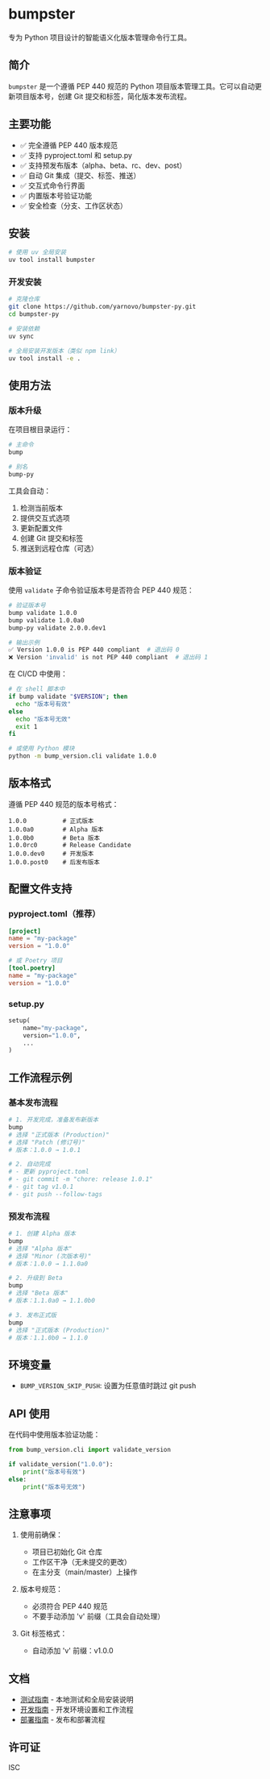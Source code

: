 # bumpster

专为 Python 项目设计的智能语义化版本管理命令行工具。

## 简介

`bumpster` 是一个遵循 PEP 440 规范的 Python 项目版本管理工具。它可以自动更新项目版本号，创建 Git 提交和标签，简化版本发布流程。

## 主要功能

- ✅ 完全遵循 PEP 440 版本规范
- ✅ 支持 pyproject.toml 和 setup.py
- ✅ 支持预发布版本（alpha、beta、rc、dev、post）
- ✅ 自动 Git 集成（提交、标签、推送）
- ✅ 交互式命令行界面
- ✅ 内置版本号验证功能
- ✅ 安全检查（分支、工作区状态）

## 安装

```bash
# 使用 uv 全局安装
uv tool install bumpster
```

### 开发安装

```bash
# 克隆仓库
git clone https://github.com/yarnovo/bumpster-py.git
cd bumpster-py

# 安装依赖
uv sync

# 全局安装开发版本（类似 npm link）
uv tool install -e .
```

## 使用方法

### 版本升级

在项目根目录运行：

```bash
# 主命令
bump

# 别名
bump-py
```

工具会自动：
1. 检测当前版本
2. 提供交互式选项
3. 更新配置文件
4. 创建 Git 提交和标签
5. 推送到远程仓库（可选）

### 版本验证

使用 `validate` 子命令验证版本号是否符合 PEP 440 规范：

```bash
# 验证版本号
bump validate 1.0.0
bump validate 1.0.0a0
bump-py validate 2.0.0.dev1

# 输出示例
✅ Version 1.0.0 is PEP 440 compliant  # 退出码 0
❌ Version 'invalid' is not PEP 440 compliant  # 退出码 1
```

在 CI/CD 中使用：

```bash
# 在 shell 脚本中
if bump validate "$VERSION"; then
  echo "版本号有效"
else
  echo "版本号无效"
  exit 1
fi

# 或使用 Python 模块
python -m bump_version.cli validate 1.0.0
```

## 版本格式

遵循 PEP 440 规范的版本号格式：

```
1.0.0          # 正式版本
1.0.0a0        # Alpha 版本
1.0.0b0        # Beta 版本
1.0.0rc0       # Release Candidate
1.0.0.dev0     # 开发版本
1.0.0.post0    # 后发布版本
```

## 配置文件支持

### pyproject.toml（推荐）

```toml
[project]
name = "my-package"
version = "1.0.0"

# 或 Poetry 项目
[tool.poetry]
name = "my-package" 
version = "1.0.0"
```

### setup.py

```python
setup(
    name="my-package",
    version="1.0.0",
    ...
)
```

## 工作流程示例

### 基本发布流程

```bash
# 1. 开发完成，准备发布新版本
bump
# 选择 "正式版本 (Production)"
# 选择 "Patch (修订号)"
# 版本：1.0.0 → 1.0.1

# 2. 自动完成
# - 更新 pyproject.toml
# - git commit -m "chore: release 1.0.1"
# - git tag v1.0.1
# - git push --follow-tags
```

### 预发布流程

```bash
# 1. 创建 Alpha 版本
bump
# 选择 "Alpha 版本"
# 选择 "Minor (次版本号)"
# 版本：1.0.0 → 1.1.0a0

# 2. 升级到 Beta
bump
# 选择 "Beta 版本"
# 版本：1.1.0a0 → 1.1.0b0

# 3. 发布正式版
bump
# 选择 "正式版本 (Production)"
# 版本：1.1.0b0 → 1.1.0
```

## 环境变量

- `BUMP_VERSION_SKIP_PUSH`: 设置为任意值时跳过 git push

## API 使用

在代码中使用版本验证功能：

```python
from bump_version.cli import validate_version

if validate_version("1.0.0"):
    print("版本号有效")
else:
    print("版本号无效")
```

## 注意事项

1. 使用前确保：
   - 项目已初始化 Git 仓库
   - 工作区干净（无未提交的更改）
   - 在主分支（main/master）上操作

2. 版本号规范：
   - 必须符合 PEP 440 规范
   - 不要手动添加 'v' 前缀（工具会自动处理）

3. Git 标签格式：
   - 自动添加 'v' 前缀：v1.0.0

## 文档

- [测试指南](TESTING.md) - 本地测试和全局安装说明
- [开发指南](DEVELOPMENT.md) - 开发环境设置和工作流程
- [部署指南](DEPLOYMENT.md) - 发布和部署流程

## 许可证

ISC